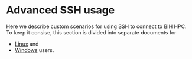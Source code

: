 # Advanced SSH usage
Here we describe custom scenarios for using SSH to connect to BIH HPC.
To keep it consise, this section is divided into separate documents for

- [Linux](./unix.md) and
- [Windows](./windows.md) users.
